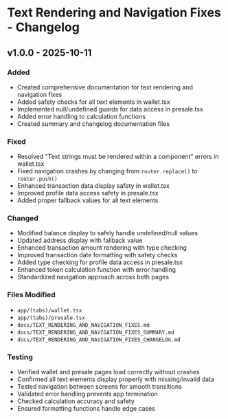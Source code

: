 # Text Rendering and Navigation Fixes - Changelog

## v1.0.0 - 2025-10-11

### Added
- Created comprehensive documentation for text rendering and navigation fixes
- Added safety checks for all text elements in wallet.tsx
- Implemented null/undefined guards for data access in presale.tsx
- Added error handling to calculation functions
- Created summary and changelog documentation files

### Fixed
- Resolved "Text strings must be rendered within a <Text> component" errors in wallet.tsx
- Fixed navigation crashes by changing from `router.replace()` to `router.push()`
- Enhanced transaction data display safety in wallet.tsx
- Improved profile data access safety in presale.tsx
- Added proper fallback values for all text elements

### Changed
- Modified balance display to safely handle undefined/null values
- Updated address display with fallback value
- Enhanced transaction amount rendering with type checking
- Improved transaction date formatting with safety checks
- Added type checking for profile data access in presale.tsx
- Enhanced token calculation function with error handling
- Standardized navigation approach across both pages

### Files Modified
- `app/(tabs)/wallet.tsx`
- `app/(tabs)/presale.tsx`
- `docs/TEXT_RENDERING_AND_NAVIGATION_FIXES.md`
- `docs/TEXT_RENDERING_AND_NAVIGATION_FIXES_SUMMARY.md`
- `docs/TEXT_RENDERING_AND_NAVIGATION_FIXES_CHANGELOG.md`

### Testing
- Verified wallet and presale pages load correctly without crashes
- Confirmed all text elements display properly with missing/invalid data
- Tested navigation between screens for smooth transitions
- Validated error handling prevents app termination
- Checked calculation accuracy and safety
- Ensured formatting functions handle edge cases